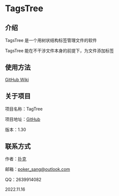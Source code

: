 # TagsTree

## 介绍

TagsTree 是一个用树状结构标签管理文件的软件

TagsTree 能在不干涉文件本身的前提下，为文件添加标签

## 使用方法

[GitHub Wiki](https://github.com/Poker-sang/TagsTree/wiki)

## 关于项目

项目名称：TagTree

项目地址：[GitHub](https://github.com/Poker-sang/TagsTree)

版本：1.30

## 联系方式

作者：[扑克](https://github.com/Poker-sang)

邮箱：poker_sang@outlook.com

QQ：2639914082

2022.11.16
